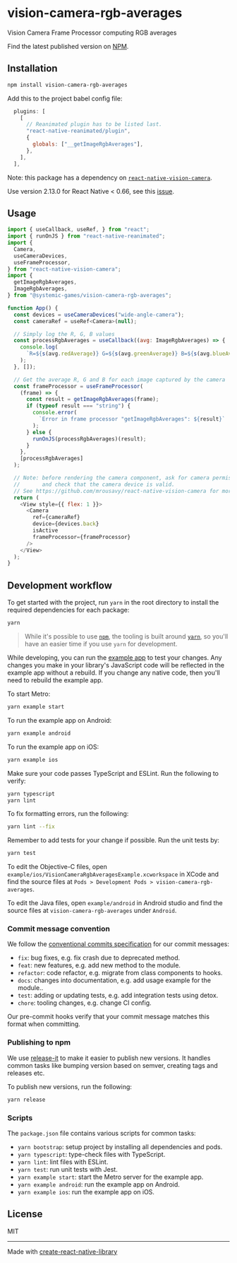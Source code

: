 # vision-camera-rgb-averages

Vision Camera Frame Processor computing RGB averages

Find the latest published version on [NPM](
    https://www.npmjs.com/package/@systemic-games/vision-camera-rgb-averages
).

## Installation

```sh
npm install vision-camera-rgb-averages
```

Add this to the project babel config file:
```js
  plugins: [
    [
      // Reanimated plugin has to be listed last.
      "react-native-reanimated/plugin",
      {
        globals: ["__getImageRgbAverages"],
      },
    ],
  ],
```

Note: this package has a dependency on [`react-native-vision-camera`](
  https://github.com/mrousavy/react-native-vision-camera
).

Use version 2.13.0 for React Native < 0.66, see this [issue](
    https://github.com/mrousavy/react-native-vision-camera/issues/957
).

## Usage

```js
import { useCallback, useRef, } from "react";
import { runOnJS } from "react-native-reanimated";
import {
  Camera,
  useCameraDevices,
  useFrameProcessor,
} from "react-native-vision-camera";
import {
  getImageRgbAverages,
  ImageRgbAverages,
} from "@systemic-games/vision-camera-rgb-averages";

function App() {
  const devices = useCameraDevices("wide-angle-camera");
  const cameraRef = useRef<Camera>(null);

  // Simply log the R, G, B values
  const processRgbAverages = useCallback((avg: ImageRgbAverages) => {
    console.log(
      `R=${s(avg.redAverage)} G=${s(avg.greenAverage)} B=${s(avg.blueAverage)}`
    );
  }, []);

  // Get the average R, G and B for each image captured by the camera
  const frameProcessor = useFrameProcessor(
    (frame) => {
      const result = getImageRgbAverages(frame);
      if (typeof result === "string") {
        console.error(
          `Error in frame processor "getImageRgbAverages": ${result}`
        );
      } else {
        runOnJS(processRgbAverages)(result);
      }
    },
    [processRgbAverages]
  );

  // Note: before rendering the camera component, ask for camera permissions
  //       and check that the camera device is valid.
  // See https://github.com/mrousavy/react-native-vision-camera for more info.
  return (
    <View style={{ flex: 1 }}>
      <Camera
        ref={cameraRef}
        device={devices.back}
        isActive
        frameProcessor={frameProcessor}
      />
    </View>
  );
}
```

## Development workflow

To get started with the project, run `yarn` in the root directory to install the required dependencies for each package:

```sh
yarn
```

> While it's possible to use [`npm`](https://github.com/npm/cli), the tooling is built around [`yarn`](https://classic.yarnpkg.com/), so you'll have an easier time if you use `yarn` for development.

While developing, you can run the [example app](/example/) to test your changes. Any changes you make in your library's JavaScript code will be reflected in the example app without a rebuild. If you change any native code, then you'll need to rebuild the example app.

To start Metro:

```sh
yarn example start
```

To run the example app on Android:

```sh
yarn example android
```

To run the example app on iOS:

```sh
yarn example ios
```

Make sure your code passes TypeScript and ESLint. Run the following to verify:

```sh
yarn typescript
yarn lint
```

To fix formatting errors, run the following:

```sh
yarn lint --fix
```

Remember to add tests for your change if possible. Run the unit tests by:

```sh
yarn test
```

To edit the Objective-C files, open `example/ios/VisionCameraRgbAveragesExample.xcworkspace` in XCode and find the source files at `Pods > Development Pods > vision-camera-rgb-averages`.

To edit the Java files, open `example/android` in Android studio and find the source files at `vision-camera-rgb-averages` under `Android`.

### Commit message convention

We follow the [conventional commits specification](https://www.conventionalcommits.org/en) for our commit messages:

- `fix`: bug fixes, e.g. fix crash due to deprecated method.
- `feat`: new features, e.g. add new method to the module.
- `refactor`: code refactor, e.g. migrate from class components to hooks.
- `docs`: changes into documentation, e.g. add usage example for the module..
- `test`: adding or updating tests, e.g. add integration tests using detox.
- `chore`: tooling changes, e.g. change CI config.

Our pre-commit hooks verify that your commit message matches this format when committing.

### Publishing to npm

We use [release-it](https://github.com/release-it/release-it) to make it easier to publish new versions. It handles common tasks like bumping version based on semver, creating tags and releases etc.

To publish new versions, run the following:

```sh
yarn release
```

### Scripts

The `package.json` file contains various scripts for common tasks:

- `yarn bootstrap`: setup project by installing all dependencies and pods.
- `yarn typescript`: type-check files with TypeScript.
- `yarn lint`: lint files with ESLint.
- `yarn test`: run unit tests with Jest.
- `yarn example start`: start the Metro server for the example app.
- `yarn example android`: run the example app on Android.
- `yarn example ios`: run the example app on iOS.

## License

MIT

---

Made with [create-react-native-library](https://github.com/callstack/react-native-builder-bob)

